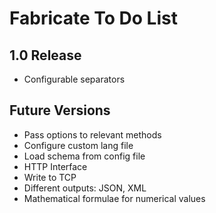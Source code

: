 Fabricate To Do List
====================

1.0 Release
------------

- Configurable separators

Future Versions
---------------

- Pass options to relevant methods
- Configure custom lang file
- Load schema from config file
- HTTP Interface
- Write to TCP
- Different outputs: JSON, XML
- Mathematical formulae for numerical values
